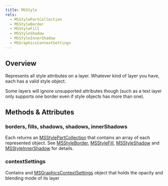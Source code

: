 ```yaml
---
title: MSStyle
rels:
  - MSStylePartCollection
  - MSStyleBorder
  - MSStyleFill
  - MSStyleShadow
  - MSStyleInnerShadow
  - MSGraphicsContextSettings
---
```


## Overview

Represents all style attributes on a layer. Whatever kind of layer you have, each has a valid style object.

Some layers will ignore unsupported attributes though (such as a text layer only supports one border even if style objects has more than one).

## Methods & Attributes

### borders, fills, shadows, shadows, innerShadows

Each returns an [MSStylePartCollection](/docs/MSStylePartCollection/) that contains an array of each represented object. See [MSStyleBorder](/docs/MSStyleBorder/), [MSStyleFill](/docs/MSStyleFill/), [MSStyleShadow](/docs/MSStyleShadow/) and [MSStyleInnerShadow](/docs/MSStyleInnerShadow/) for details.

### contextSettings

Contains and [MSGraphicsContextSettings](/docs/MSGraphicsContextSettings/) object that holds the opacity and blending mode of its layer
